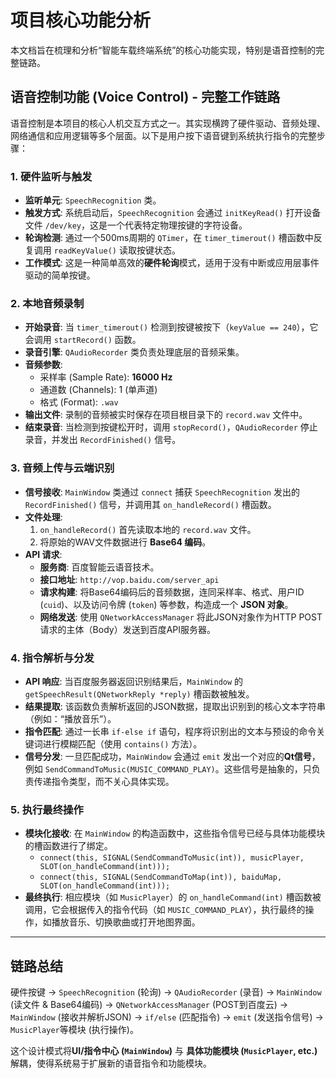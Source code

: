 # 项目核心功能分析

本文档旨在梳理和分析“智能车载终端系统”的核心功能实现，特别是语音控制的完整链路。

## 语音控制功能 (Voice Control) - 完整工作链路

语音控制是本项目的核心人机交互方式之一。其实现横跨了硬件驱动、音频处理、网络通信和应用逻辑等多个层面。以下是用户按下语音键到系统执行指令的完整步骤：

### 1. 硬件监听与触发
-   **监听单元**: `SpeechRecognition` 类。
-   **触发方式**: 系统启动后，`SpeechRecognition` 会通过 `initKeyRead()` 打开设备文件 `/dev/key`，这是一个代表特定物理按键的字符设备。
-   **轮询检测**: 通过一个500ms周期的 `QTimer`，在 `timer_timerout()` 槽函数中反复调用 `readKeyValue()` 读取按键状态。
-   **工作模式**: 这是一种简单高效的**硬件轮询**模式，适用于没有中断或应用层事件驱动的简单按键。

### 2. 本地音频录制
-   **开始录音**: 当 `timer_timerout()` 检测到按键被按下（`keyValue == 240`），它会调用 `startRecord()` 函数。
-   **录音引擎**: `QAudioRecorder` 类负责处理底层的音频采集。
-   **音频参数**:
    -   采样率 (Sample Rate): **16000 Hz**
    -   通道数 (Channels): 1 (单声道)
    -   格式 (Format): `.wav`
-   **输出文件**: 录制的音频被实时保存在项目根目录下的 `record.wav` 文件中。
-   **结束录音**: 当检测到按键松开时，调用 `stopRecord()`，`QAudioRecorder` 停止录音，并发出 `RecordFinished()` 信号。

### 3. 音频上传与云端识别
-   **信号接收**: `MainWindow` 类通过 `connect` 捕获 `SpeechRecognition` 发出的 `RecordFinished()` 信号，并调用其 `on_handleRecord()` 槽函数。
-   **文件处理**:
    1.  `on_handleRecord()` 首先读取本地的 `record.wav` 文件。
    2.  将原始的WAV文件数据进行 **Base64 编码**。
-   **API 请求**:
    -   **服务商**: 百度智能云语音技术。
    -   **接口地址**: `http://vop.baidu.com/server_api`
    -   **请求构建**: 将Base64编码后的音频数据，连同采样率、格式、用户ID (`cuid`)、以及访问令牌 (`token`) 等参数，构造成一个 **JSON 对象**。
    -   **网络发送**: 使用 `QNetworkAccessManager` 将此JSON对象作为HTTP POST请求的主体（Body）发送到百度API服务器。

### 4. 指令解析与分发
-   **API 响应**: 当百度服务器返回识别结果后，`MainWindow` 的 `getSpeechResult(QNetworkReply *reply)` 槽函数被触发。
-   **结果提取**: 该函数负责解析返回的JSON数据，提取出识别到的核心文本字符串（例如：“播放音乐”）。
-   **指令匹配**: 通过一长串 `if-else if` 语句，程序将识别出的文本与预设的命令关键词进行模糊匹配（使用 `contains()` 方法）。
-   **信号分发**: 一旦匹配成功，`MainWindow` 会通过 `emit` 发出一个对应的**Qt信号**，例如 `SendCommandToMusic(MUSIC_COMMAND_PLAY)`。这些信号是抽象的，只负责传递指令类型，而不关心具体实现。

### 5. 执行最终操作
-   **模块化接收**: 在 `MainWindow` 的构造函数中，这些指令信号已经与具体功能模块的槽函数进行了绑定。
    -   `connect(this, SIGNAL(SendCommandToMusic(int)), musicPlayer, SLOT(on_handleCommand(int)));`
    -   `connect(this, SIGNAL(SendCommandToMap(int)), baiduMap, SLOT(on_handleCommand(int)));`
-   **最终执行**: 相应模块（如 `MusicPlayer`）的 `on_handleCommand(int)` 槽函数被调用，它会根据传入的指令代码（如 `MUSIC_COMMAND_PLAY`），执行最终的操作，如播放音乐、切换歌曲或打开地图界面。

---
## 链路总结

硬件按键 -> `SpeechRecognition` (轮询) -> `QAudioRecorder` (录音) -> `MainWindow` (读文件 & Base64编码) -> `QNetworkAccessManager` (POST到百度云) -> `MainWindow` (接收并解析JSON) -> `if/else` (匹配指令) -> `emit` (发送指令信号) -> `MusicPlayer`等模块 (执行操作)。

这个设计模式将**UI/指令中心 (`MainWindow`)** 与 **具体功能模块 (`MusicPlayer`, etc.)** 解耦，使得系统易于扩展新的语音指令和功能模块。 